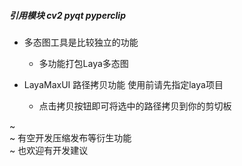 ##### 引用模块  cv2 pyqt pyperclip

- 多态图工具是比较独立的功能
  - 多功能打包Laya多态图
  
- LayaMaxUI 路径拷贝功能 使用前请先指定laya项目
  - 点击拷贝按钮即可将选中的路径拷贝到你的剪切板

~  
~ 有空开发压缩发布等衍生功能  
~  也欢迎有开发建议